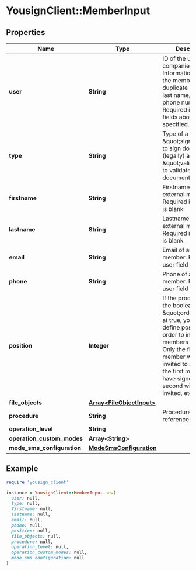 # YousignClient::MemberInput

## Properties

| Name | Type | Description | Notes |
| ---- | ---- | ----------- | ----- |
| **user** | **String** | ID of the user in your companies. Informations about the member will be duplicate (first name, last name, email and phone number).  Required if none of fields above are specified. | [optional] |
| **type** | **String** | Type of a member. \&quot;signer\&quot; to sign documents (legally) and \&quot;validator\&quot; to validate documents. | [optional][default to &#39;signer&#39;] |
| **firstname** | **String** | Firstname of an external member. Required if user field is blank | [optional] |
| **lastname** | **String** | Lastname of an external member. Required if user field is blank | [optional] |
| **email** | **String** | Email of an external member. Required if user field is blank | [optional] |
| **phone** | **String** | Phone of an external member. Required if user field is blank | [optional] |
| **position** | **Integer** | If the procedure have the boolean \&quot;ordered\&quot; at true, you can define position of the order to invite your members to sign. Only the first member will be invited to sign.  When the first member have signed, the second will be invited, etc... | [optional] |
| **file_objects** | [**Array&lt;FileObjectInput&gt;**](FileObjectInput.md) |  | [optional] |
| **procedure** | **String** | Procedure id reference | [optional] |
| **operation_level** | **String** |  | [optional] |
| **operation_custom_modes** | **Array&lt;String&gt;** |  | [optional] |
| **mode_sms_configuration** | [**ModeSmsConfiguration**](ModeSmsConfiguration.md) |  | [optional] |

## Example

```ruby
require 'yousign_client'

instance = YousignClient::MemberInput.new(
  user: null,
  type: null,
  firstname: null,
  lastname: null,
  email: null,
  phone: null,
  position: null,
  file_objects: null,
  procedure: null,
  operation_level: null,
  operation_custom_modes: null,
  mode_sms_configuration: null
)
```

